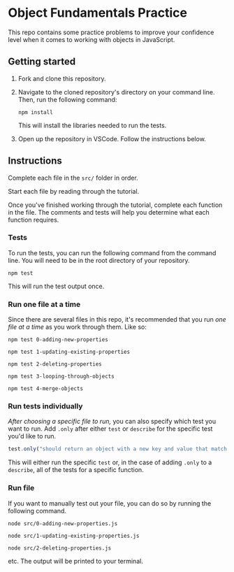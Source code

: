 # Object Fundamentals Practice

This repo contains some practice problems to improve your confidence level when it comes to working with objects in JavaScript.

## Getting started

1. Fork and clone this repository.

1. Navigate to the cloned repository's directory on your command line. Then, run the following command:

   ```
   npm install
   ```

   This will install the libraries needed to run the tests.

1. Open up the repository in VSCode. Follow the instructions below.

## Instructions

Complete each file in the `src/` folder in order.

Start each file by reading through the tutorial.

Once you've finished working through the tutorial, complete each function in the file. The comments and tests will help you determine what each function requires.

### Tests

To run the tests, you can run the following command from the command line. You will need to be in the root directory of your repository.

```
npm test
```

This will run the test output once.

### Run one file at a time

Since there are several files in this repo, it's recommended that you run _one file at a time_ as you work through them. Like so:

```
npm test 0-adding-new-properties
```

```
npm test 1-updating-existing-properties
```

```
npm test 2-deleting-properties
```

```
npm test 3-looping-through-objects
```

```
npm test 4-merge-objects
```

### Run tests individually

_After choosing a specific file to run,_ you can also specify which test you want to run. Add `.only` after either `test` or `describe` for the specific test you'd like to run.

```js
test.only("should return an object with a new key and value that match the inputted arguments.", () => {
```

This will either run the specific `test` or, in the case of adding `.only` to a `describe`, all of the tests for a specific function.

### Run file

If you want to manually test out your file, you can do so by running the following command.

```
node src/0-adding-new-properties.js
```

```
node src/1-updating-existing-properties.js
```

```
node src/2-deleting-properties.js
```

etc.
The output will be printed to your terminal.
